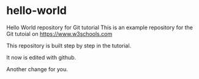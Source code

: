 # hello-world
Hello World repository for Git tutorial
This is an example repository for the Git tutoial on https://www.w3schools.com

This repository is built step by step in the tutorial.

It now is edited with github.

Another change for you.
